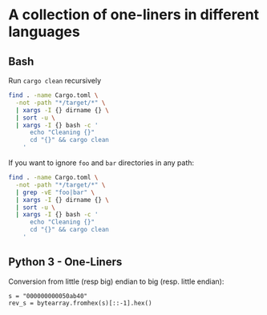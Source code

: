 # A collection of one-liners in different languages

## Bash

Run `cargo clean` recursively
```bash
find . -name Cargo.toml \
  -not -path "*/target/*" \
  | xargs -I {} dirname {} \
  | sort -u \
  | xargs -I {} bash -c '
      echo "Cleaning {}"
      cd "{}" && cargo clean
    '
```

If you want to ignore `foo` and `bar` directories in any path:
```bash
find . -name Cargo.toml \
  -not -path "*/target/*" \
  | grep -vE "foo|bar" \
  | xargs -I {} dirname {} \
  | sort -u \
  | xargs -I {} bash -c '
      echo "Cleaning {}"
      cd "{}" && cargo clean
    '
```

## Python 3 - One-Liners

Conversion from little (resp big) endian to big (resp. little endian):
```
s = "000000000050ab40"
rev_s = bytearray.fromhex(s)[::-1].hex()
```
